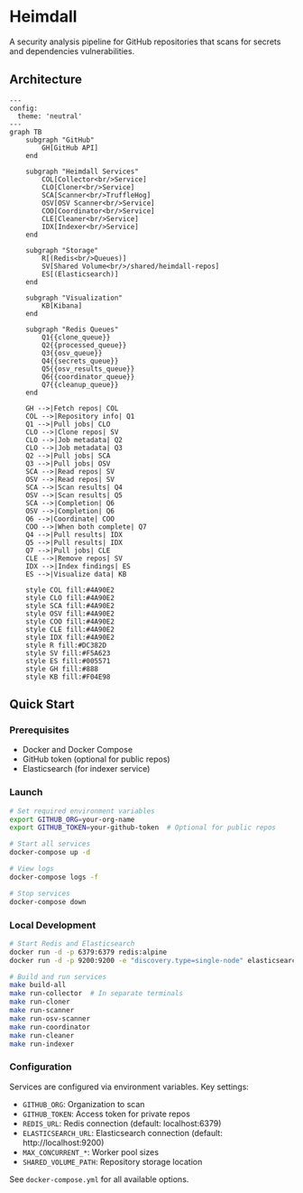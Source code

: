 # Heimdall

A security analysis pipeline for GitHub repositories that scans for secrets and dependencies vulnerabilities.

## Architecture

```mermaid
---
config:
  theme: 'neutral'
---
graph TB
    subgraph "GitHub"
        GH[GitHub API]
    end

    subgraph "Heimdall Services"
        COL[Collector<br/>Service]
        CLO[Cloner<br/>Service]
        SCA[Scanner<br/>TruffleHog]
        OSV[OSV Scanner<br/>Service]
        COO[Coordinator<br/>Service]
        CLE[Cleaner<br/>Service]
        IDX[Indexer<br/>Service]
    end

    subgraph "Storage"
        R[(Redis<br/>Queues)]
        SV[Shared Volume<br/>/shared/heimdall-repos]
        ES[(Elasticsearch)]
    end

    subgraph "Visualization"
        KB[Kibana]
    end

    subgraph "Redis Queues"
        Q1{{clone_queue}}
        Q2{{processed_queue}}
        Q3{{osv_queue}}
        Q4{{secrets_queue}}
        Q5{{osv_results_queue}}
        Q6{{coordinator_queue}}
        Q7{{cleanup_queue}}
    end

    GH -->|Fetch repos| COL
    COL -->|Repository info| Q1
    Q1 -->|Pull jobs| CLO
    CLO -->|Clone repos| SV
    CLO -->|Job metadata| Q2
    CLO -->|Job metadata| Q3
    Q2 -->|Pull jobs| SCA
    Q3 -->|Pull jobs| OSV
    SCA -->|Read repos| SV
    OSV -->|Read repos| SV
    SCA -->|Scan results| Q4
    OSV -->|Scan results| Q5
    SCA -->|Completion| Q6
    OSV -->|Completion| Q6
    Q6 -->|Coordinate| COO
    COO -->|When both complete| Q7
    Q4 -->|Pull results| IDX
    Q5 -->|Pull results| IDX
    Q7 -->|Pull jobs| CLE
    CLE -->|Remove repos| SV
    IDX -->|Index findings| ES
    ES -->|Visualize data| KB
    
    style COL fill:#4A90E2
    style CLO fill:#4A90E2
    style SCA fill:#4A90E2
    style OSV fill:#4A90E2
    style COO fill:#4A90E2
    style CLE fill:#4A90E2
    style IDX fill:#4A90E2
    style R fill:#DC382D
    style SV fill:#F5A623
    style ES fill:#005571
    style GH fill:#888
    style KB fill:#F04E98
```

## Quick Start

### Prerequisites

- Docker and Docker Compose
- GitHub token (optional for public repos)
- Elasticsearch (for indexer service)

### Launch

```bash
# Set required environment variables
export GITHUB_ORG=your-org-name
export GITHUB_TOKEN=your-github-token  # Optional for public repos

# Start all services
docker-compose up -d

# View logs
docker-compose logs -f

# Stop services
docker-compose down
```

### Local Development

```bash
# Start Redis and Elasticsearch
docker run -d -p 6379:6379 redis:alpine
docker run -d -p 9200:9200 -e "discovery.type=single-node" elasticsearch:8.11.0

# Build and run services
make build-all
make run-collector  # In separate terminals
make run-cloner
make run-scanner
make run-osv-scanner
make run-coordinator
make run-cleaner
make run-indexer
```

### Configuration

Services are configured via environment variables. Key settings:
- `GITHUB_ORG`: Organization to scan
- `GITHUB_TOKEN`: Access token for private repos
- `REDIS_URL`: Redis connection (default: localhost:6379)
- `ELASTICSEARCH_URL`: Elasticsearch connection (default: http://localhost:9200)
- `MAX_CONCURRENT_*`: Worker pool sizes
- `SHARED_VOLUME_PATH`: Repository storage location

See `docker-compose.yml` for all available options.